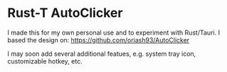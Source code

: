 # Rust-T AutoClicker

I made this for my own personal use and to experiment with Rust/Tauri.
I based the design on: https://github.com/oriash93/AutoClicker

I may soon add several additional featues, e.g. system tray icon, customizable hotkey, etc.